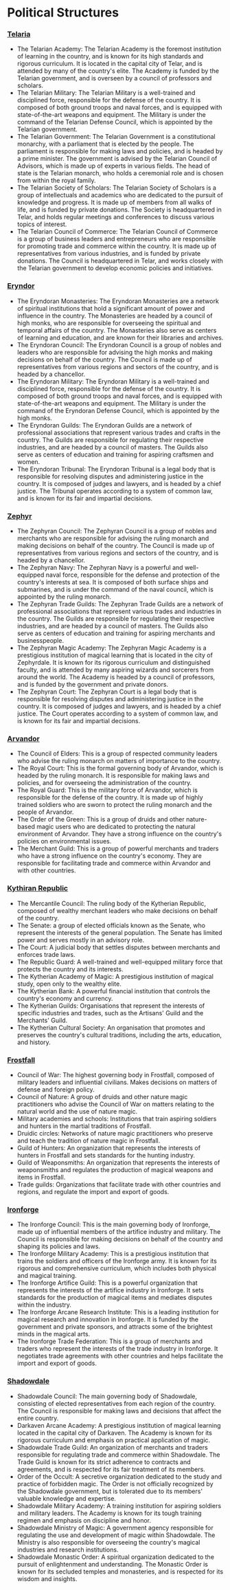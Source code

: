 # Political Structures

### [Telaria](Telaria%203251c1467c214b59bd2e52203b26118f.md)

- The Telarian Academy: The Telarian Academy is the foremost institution of learning in the country, and is known for its high standards and rigorous curriculum. It is located in the capital city of Telar, and is attended by many of the country's elite. The Academy is funded by the Telarian government, and is overseen by a council of professors and scholars.
- The Telarian Military: The Telarian Military is a well-trained and disciplined force, responsible for the defense of the country. It is composed of both ground troops and naval forces, and is equipped with state-of-the-art weapons and equipment. The Military is under the command of the Telarian Defense Council, which is appointed by the Telarian government.
- The Telarian Government: The Telarian Government is a constitutional monarchy, with a parliament that is elected by the people. The parliament is responsible for making laws and policies, and is headed by a prime minister. The government is advised by the Telarian Council of Advisors, which is made up of experts in various fields. The head of state is the Telarian monarch, who holds a ceremonial role and is chosen from within the royal family.
- The Telarian Society of Scholars: The Telarian Society of Scholars is a group of intellectuals and academics who are dedicated to the pursuit of knowledge and progress. It is made up of members from all walks of life, and is funded by private donations. The Society is headquartered in Telar, and holds regular meetings and conferences to discuss various topics of interest.
- The Telarian Council of Commerce: The Telarian Council of Commerce is a group of business leaders and entrepreneurs who are responsible for promoting trade and commerce within the country. It is made up of representatives from various industries, and is funded by private donations. The Council is headquartered in Telar, and works closely with the Telarian government to develop economic policies and initiatives.

### [Eryndor](Eryndor%2076753e71e4a44467938b23d11b6ee584.md)

- The Eryndoran Monasteries: The Eryndoran Monasteries are a network of spiritual institutions that hold a significant amount of power and influence in the country. The Monasteries are headed by a council of high monks, who are responsible for overseeing the spiritual and temporal affairs of the country. The Monasteries also serve as centers of learning and education, and are known for their libraries and archives.
- The Eryndoran Council: The Eryndoran Council is a group of nobles and leaders who are responsible for advising the high monks and making decisions on behalf of the country. The Council is made up of representatives from various regions and sectors of the country, and is headed by a chancellor.
- The Eryndoran Military: The Eryndoran Military is a well-trained and disciplined force, responsible for the defense of the country. It is composed of both ground troops and naval forces, and is equipped with state-of-the-art weapons and equipment. The Military is under the command of the Eryndoran Defense Council, which is appointed by the high monks.
- The Eryndoran Guilds: The Eryndoran Guilds are a network of professional associations that represent various trades and crafts in the country. The Guilds are responsible for regulating their respective industries, and are headed by a council of masters. The Guilds also serve as centers of education and training for aspiring craftsmen and women.
- The Eryndoran Tribunal: The Eryndoran Tribunal is a legal body that is responsible for resolving disputes and administering justice in the country. It is composed of judges and lawyers, and is headed by a chief justice. The Tribunal operates according to a system of common law, and is known for its fair and impartial decisions.

### [Zephyr](Zephyr%20a4c7b2cce60443308012738c57c62755.md)

- The Zephyran Council: The Zephyran Council is a group of nobles and merchants who are responsible for advising the ruling monarch and making decisions on behalf of the country. The Council is made up of representatives from various regions and sectors of the country, and is headed by a chancellor.
- The Zephyran Navy: The Zephyran Navy is a powerful and well-equipped naval force, responsible for the defense and protection of the country's interests at sea. It is composed of both surface ships and submarines, and is under the command of the naval council, which is appointed by the ruling monarch.
- The Zephyran Trade Guilds: The Zephyran Trade Guilds are a network of professional associations that represent various trades and industries in the country. The Guilds are responsible for regulating their respective industries, and are headed by a council of masters. The Guilds also serve as centers of education and training for aspiring merchants and businesspeople.
- The Zephyran Magic Academy: The Zephyran Magic Academy is a prestigious institution of magical learning that is located in the city of Zephyrdale. It is known for its rigorous curriculum and distinguished faculty, and is attended by many aspiring wizards and sorcerers from around the world. The Academy is headed by a council of professors, and is funded by the government and private donors.
- The Zephyran Court: The Zephyran Court is a legal body that is responsible for resolving disputes and administering justice in the country. It is composed of judges and lawyers, and is headed by a chief justice. The Court operates according to a system of common law, and is known for its fair and impartial decisions.

### [Arvandor](Arvandor%20164e9b19460e499d8042d26fb8f0d1f2.md)

- The Council of Elders: This is a group of respected community leaders who advise the ruling monarch on matters of importance to the country.
- The Royal Court: This is the formal governing body of Arvandor, which is headed by the ruling monarch. It is responsible for making laws and policies, and for overseeing the administration of the country.
- The Royal Guard: This is the military force of Arvandor, which is responsible for the defense of the country. It is made up of highly trained soldiers who are sworn to protect the ruling monarch and the people of Arvandor.
- The Order of the Green: This is a group of druids and other nature-based magic users who are dedicated to protecting the natural environment of Arvandor. They have a strong influence on the country's policies on environmental issues.
- The Merchant Guild: This is a group of powerful merchants and traders who have a strong influence on the country's economy. They are responsible for facilitating trade and commerce within Arvandor and with other countries.

### [Kythiran Republic](Kythiran%20Republic%202a82da2b87eb44e9888b8bd16d817dea.md)

- The Mercantile Council: The ruling body of the Kytherian Republic, composed of wealthy merchant leaders who make decisions on behalf of the country.
- The Senate: a group of elected officials known as the Senate, who represent the interests of the general population. The Senate has limited power and serves mostly in an advisory role.
- The Court: A judicial body that settles disputes between merchants and enforces trade laws.
- The  Republic Guard: A well-trained and well-equipped military force that protects the country and its interests.
- The Kytherian Academy of Magic: A prestigious institution of magical study, open only to the wealthy elite.
- The Kytherian Bank: A powerful financial institution that controls the country's economy and currency.
- The Kytherian Guilds: Organisations that represent the interests of specific industries and trades, such as the Artisans' Guild and the Merchants' Guild.
- The Kytherian Cultural Society: An organisation that promotes and preserves the country's cultural traditions, including the arts, education, and history.

### [Frostfall](Frostfall%2071c5fde46eef4446a87f9a93f7160e83.md)

- Council of War: The highest governing body in Frostfall, composed of military leaders and influential civilians. Makes decisions on matters of defense and foreign policy.
- Council of Nature: A group of druids and other nature magic practitioners who advise the Council of War on matters relating to the natural world and the use of nature magic.
- Military academies and schools: Institutions that train aspiring soldiers and hunters in the martial traditions of Frostfall.
- Druidic circles: Networks of nature magic practitioners who preserve and teach the tradition of nature magic in Frostfall.
- Guild of Hunters: An organization that represents the interests of hunters in Frostfall and sets standards for the hunting industry.
- Guild of Weaponsmiths: An organization that represents the interests of weaponsmiths and regulates the production of magical weapons and items in Frostfall.
- Trade guilds: Organizations that facilitate trade with other countries and regions, and regulate the import and export of goods.

### [Ironforge](Ironforge%201d269774c64b4fd5855026856e48570c.md)

- The Ironforge Council: This is the main governing body of Ironforge, made up of influential members of the artifice industry and military. The Council is responsible for making decisions on behalf of the country and shaping its policies and laws.
- The Ironforge Military Academy: This is a prestigious institution that trains the soldiers and officers of the Ironforge army. It is known for its rigorous and comprehensive curriculum, which includes both physical and magical training.
- The Ironforge Artifice Guild: This is a powerful organization that represents the interests of the artifice industry in Ironforge. It sets standards for the production of magical items and mediates disputes within the industry.
- The Ironforge Arcane Research Institute: This is a leading institution for magical research and innovation in Ironforge. It is funded by the government and private sponsors, and attracts some of the brightest minds in the magical arts.
- The Ironforge Trade Federation: This is a group of merchants and traders who represent the interests of the trade industry in Ironforge. It negotiates trade agreements with other countries and helps facilitate the import and export of goods.

### [Shadowdale](Shadowdale%2026dfbbbcabb4425ea04420e12590596e.md)

- Shadowdale Council: The main governing body of Shadowdale, consisting of elected representatives from each region of the country. The Council is responsible for making laws and decisions that affect the entire country.
- Darkaven Arcane Academy: A prestigious institution of magical learning located in the capital city of Darkaven. The Academy is known for its rigorous curriculum and emphasis on practical application of magic.
- Shadowdale Trade Guild: An organization of merchants and traders responsible for regulating trade and commerce within Shadowdale. The Trade Guild is known for its strict adherence to contracts and agreements, and is respected for its fair treatment of its members.
- Order of the Occult: A secretive organization dedicated to the study and practice of forbidden magic. The Order is not officially recognized by the Shadowdale government, but is tolerated due to its members' valuable knowledge and expertise.
- Shadowdale Military Academy: A training institution for aspiring soldiers and military leaders. The Academy is known for its tough training regimen and emphasis on discipline and honor.
- Shadowdale Ministry of Magic: A government agency responsible for regulating the use and development of magic within Shadowdale. The Ministry is also responsible for overseeing the country's magical industries and research institutions.
- Shadowdale Monastic Order: A spiritual organization dedicated to the pursuit of enlightenment and understanding. The Monastic Order is known for its secluded temples and monasteries, and is respected for its wisdom and insights.
